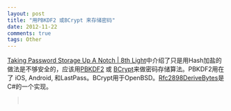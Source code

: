 ```yaml
---
layout: post
title: "用PBKDF2 或BCrypt 来存储密码"
date: 2012-11-22
comments: true
tags: Other
---
```

<a href="http://blog.8thlight.com/adam-gooch/2012/11/04/taking-password-storage-up-a-notch.html">Taking Password Storage Up A Notch | 8th Light</a>中介绍了只是用Hash加盐的做法是不够安全的，应该用<a href="http://www.ietf.org/rfc/rfc2898.txt">PBKDF2</a> 或 <a href="http://www.openbsd.org/papers/bcrypt-paper.pdf">BCrypt</a>来做密码存储算法。PBKDF2用在了 iOS, Android, 和LastPass。BCrypt用于OpenBSD。<a href="http://msdn.microsoft.com/en-us/library/system.security.cryptography.rfc2898derivebytes.aspx">Rfc2898DeriveBytes</a>是C#的一个实现。<br /><blockquote><br /></blockquote>
